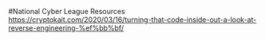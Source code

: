 #National Cyber League Resources
https://cryptokait.com/2020/03/16/turning-that-code-inside-out-a-look-at-reverse-engineering-%ef%bb%bf/
